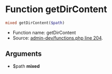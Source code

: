 Function getDirContent
===========================





```php
mixed getDirContent($path)
```

* Function name: getDirContent
* Source: [admin-dev/functions.php line 204](https://github.com/PrestaShop/PrestaShop/blob/1.6.1.2/admin-dev/functions.php#L204).

Arguments
---------

* $path **mixed**


